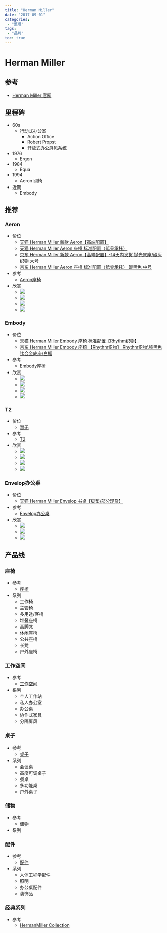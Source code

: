 ```yaml
---
title: "Herman Miller"
date: "2017-09-01"
categories:
 - "整理"
tags:
 - "品牌"
toc: true
---
```




# Herman Miller

## 参考
- [Herman Miller 官网](http://www.hermanmiller.cn/)

## 里程碑
- 60s
    - 行动式办公室
        - Action Office
        - Robert Propst
        - 开放式办公屏风系统
- 1976
    - Ergon
- 1984
    - Equa
- 1994
    - Aeron 网椅
- 近期
    - Embody

## 推荐
### Aeron
- 价位
    - [天猫 Herman Miller 新款 Aeron【高端配置】](https://detail.tmall.com/item.htm?id=555665508172)
    - [天猫 Herman Miller Aeron 座椅 标准配置（骶骨承托）](https://detail.tmall.com/item.htm?id=20561079466)
    - [京东 Herman Miller 新款 Aeron【高端配置】-14天内发货 抛光底座/碳灰织物 大号](https://item.jd.com/14569721350.html)
    - [京东 Herman Miller Aeron 座椅 标准配置（骶骨承托） 碳黑色 中号](https://item.jd.com/1588063859.html)
- 参考
    - [Aeron座椅](http://www.hermanmiller.cn/products/seating/performance-work-chairs/aeron-chairs.html)
- 欣赏
    - ![](http://www.hermanmiller.cn/content/dam/hermanmiller/page_assets/products/Aeron_Chairs/hero_aeron_chairs_1.jpg)
    - ![](http://www.hermanmiller.cn/content/dam/hermanmiller/photo_galleries/Aeron_Chairs/photo_gallery_aeron_chairs_6.jpg)
    - ![](http://www.hermanmiller.cn/content/dam/hermanmiller/photo_galleries/Aeron_Chairs/photo_gallery_aeron_chairs_5.jpg)
    - ![](http://www.hermanmiller.cn/content/dam/hermanmiller/photo_galleries/Aeron_Chairs/photo_gallery_aeron_chairs_10.jpg)

### Embody
- 价位
    - [天猫 Herman Miller Embody 座椅 标准配置【Rhythm织物】](https://detail.tmall.com/item.htm?id=18452218033)
    - [京东 Herman Miller Embody 座椅 【Rhythm织物】 Rhythm织物\纯黑色 钛合金底座/白框](https://item.jd.com/12535346034.html)
- 参考
    - [Embody座椅](http://www.hermanmiller.cn/products/seating/performance-work-chairs/embody-chairs.html)
- 欣赏
    - ![](http://www.hermanmiller.cn/content/dam/hermanmiller/page_assets/products/Embody_Chairs/hero_embody_chair_1.jpg)
    - ![](http://www.hermanmiller.cn/content/dam/hermanmiller/photo_galleries/Embody_Chairs/photo_gallery_embody_chair_7.jpg)
    - ![](http://www.hermanmiller.cn/content/dam/hermanmiller/photo_galleries/Embody_Chairs/photo_gallery_embody_chair_8.jpg)
    - ![](http://www.hermanmiller.cn/content/dam/hermanmiller/photo_galleries/Embody_Chairs/photo_gallery_embody_chair_9.jpg)

### T2
- 价位
    - [暂无]()
- 参考
    - [T2](http://www.hermanmiller.cn/products/tables/sit-to-stand-tables/t2.html)
- 欣赏
    - ![](http://www.hermanmiller.cn/content/dam/hermanmiller/page_assets/products/t2/hero_t2_desks_1.jpg)
    - ![](http://www.hermanmiller.cn/content/dam/hermanmiller/photo_galleries/t2/photo_gallery_t2_desks_1.jpg)
    - ![](http://www.hermanmiller.cn/content/dam/hermanmiller/photo_galleries/t2/photo_gallery_t2_desks_5.jpg)
    - ![](http://www.hermanmiller.cn/content/dam/hermanmiller/photo_galleries/t2/photo_gallery_t2_desks_6.jpg)

### Envelop办公桌
- 价位
    - [天猫 Herman Miller Envelop 书桌【脚垫\部分现货】](https://detail.tmall.com/item.htm?id=35072709779)
- 参考
    - [Envelop办公桌](http://www.hermanmiller.cn/products/workspaces/desks/envelop-desk.html)
- 欣赏
    - ![](http://www.hermanmiller.cn/content/dam/hermanmiller/page_assets/products/Envelop_Desk/hero_1200_envelop_1.jpeg)
    - ![](http://www.hermanmiller.cn/content/dam/hermanmiller/photo_galleries/Envelop_Desk/photo_gallery_envelop_15.jpg)
    - ![](http://www.hermanmiller.cn/content/dam/hermanmiller/photo_galleries/Envelop_Desk/photo_gallery_envelop_19.jpg)

## 产品线
### 座椅
- 参考
    - [座椅](http://www.hermanmiller.cn/products/seating.html)
- 系列
    - 工作椅
    - 主管椅
    - 多用途/客椅
    - 堆叠座椅
    - 高脚凳
    - 休闲座椅
    - 公共座椅
    - 长凳
    - 户外座椅

### 工作空间
- 参考
    - [工作空间](http://www.hermanmiller.cn/products/workspaces.html)
- 系列
    - 个人工作站
    - 私人办公室
    - 办公桌
    - 协作式家具
    - 分隔屏风

### 桌子
- 参考
    - [桌子](http://www.hermanmiller.cn/products/tables.html)
- 系列
    - 会议桌
    - 高度可调桌子
    - 餐桌
    - 多功能桌
    - 户外桌子

### 储物
- 参考
    - [储物](http://www.hermanmiller.cn/products/storage.html)
- 系列

### 配件
- 参考
    - [配件](http://www.hermanmiller.cn/products/accessories.html)
- 系列
    - 人体工程学配件
    - 照明
    - 办公桌配件
    - 装饰品

### 经典系列
- 参考
    - [HermanMiller Collection ](http://www.hermanmiller.cn/products/collection/index.html)
